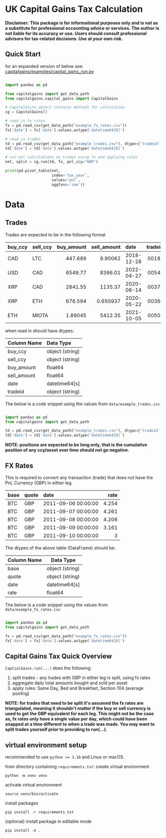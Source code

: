 # UK Capital Gains Tax Calculation  

**Disclaimer: This package is for informational purposes only and is not 
 as a substitute for professional accounting advice or services. The author is not liable for its accuracy 
or use. Users should consult professional advisors for tax-related decisions. 
Use at your own risk.**

## Quick Start



for an expanded version of below see: [capitalgains/examples/capital_gains_run.py](capitalgains/examples/capital_gains_run.py)
```python

import pandas as pd

from capitalgains import get_data_path
from capitalgains.capital_gains import CapitalGains

# CapitalGains object contains methods for calculation
cg = CapitalGains()

# read in fx rates
fx = pd.read_csv(get_data_path("example_fx_rates.csv"))
fx['date'] = fx['date'].values.astype('datetime64[D]')

# read in trades
td = pd.read_csv(get_data_path("example_trades.csv"), dtype={'tradeid': str})
td['date'] = td['date'].values.astype('datetime64[D]')

# run pnl calculations on trades using fx and applying rules
net, split = cg.run(td, fx, pnl_ccy="GBP")

print(pd.pivot_table(net,
                     index='tax_year',
                     values='pnl',
                     aggfunc='sum'))

```

# Data

## Trades

Trades are expected to be in the following format

| buy_ccy   | sell_ccy   |   buy_amount |   sell_amount | date       |   tradeid |
|:----------|:-----------|-------------:|--------------:|:-----------|----------:|
| CAD       | LTC        |    447.689   |      9.90062  | 2018-12-28 |     00188 |
| USD       | CAD        |   6549.77    |   8396.01     | 2022-04-27 |     00546 |
| XRP       | CAD        |   2841.55    |   1135.37     | 2020-08-14 |     00377 |
| XRP       | ETH        |    676.594   |      0.650937 | 2020-05-22 |     00360 |
| ETH       | MIOTA      |      1.89045 |   5412.35     | 2021-10-05 |     00502 |

when read in should have dtypes:

| Column Name | Data Type       |
|:------------|:----------------|
| buy_ccy     | object (string) |
| sell_ccy    | object (string) |
| buy_amount  | float64         |
| sell_amount | float64         |
| date        | datetime64[s]   |
| tradeid     | object (string) |



 
The below is a code snippet using the values from `data/example_trades.csv`

```python

import pandas as pd
from capitalgains import get_data_path

td = pd.read_csv(get_data_path("example_trades.csv"), dtype={'tradeid': str})
td['date'] = td['date'].values.astype('datetime64[D]')
```

**NOTE: positions are expected to be long only, that is the cumulative position of any ccy/asset over time should not go negative.**

## FX Rates

This is required to convert any transaction (trade) that does not have the
PnL Currency (GBP) in either leg. 


| base   | quote   | date                |   rate |
|:-------|:--------|:--------------------|-------:|
| BTC    | GBP     | 2011-09-06 00:00:00 |  4.254 |
| BTC    | GBP     | 2011-09-07 00:00:00 |  4.261 |
| BTC    | GBP     | 2011-09-08 00:00:00 |  4.206 |
| BTC    | GBP     | 2011-09-09 00:00:00 |  3.161 |
| BTC    | GBP     | 2011-09-10 00:00:00 |  3     |


The dtypes of the above table (DataFrame) should be:

| Column Name | Data Type       |
|-------------|-----------------|
| base        | object (string) |
| quote       | object (string) |
| date        | datetime64[s]   |
| rate        | float64         |
 
The below is a code snippet using the values from `data/example_fx_rates.csv`

```python

import pandas as pd
from capitalgains import get_data_path

fx = pd.read_csv(get_data_path("example_fx_rates.csv"))
fx['date'] = fx['date'].values.astype('datetime64[D]')

```

## Capital Gains Tax Quick Overview 

`CaptialGains.run(...)` does the following:

1) split trades - any trades with GBP in either leg is split, using fx rates
2) aggregate daily total amounts bought and sold per asset
3) apply rules: Same Day, Bed and Breakfast, Section 104 (average pooling)

**NOTE: for trades that need to be split it's assumed the fx rates are triangulated,
meaning it shouldn't matter if the buy or sell currency is used to get the GBP
equivalent for each leg. This might not be the case as, fx rates only have a single value per day, which could have been snapped at 
a time different to when a trade was made. You may want to split trades yourself prior to providing to run(...).**



## virtual environment setup 

recommended to use `python >= 3.10` and Linux or macOS.

from directory containing `requirements.txt`: create virtual environment

`python -m venv venv`

activate virtual environment

`source venv/bin/activate`

install packages

`pip install -r requirements.txt`

(optional) install package in editable mode

`pip install -e .`


